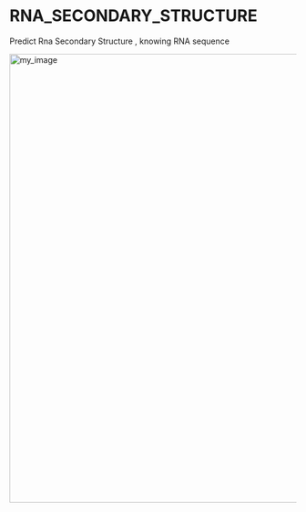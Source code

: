 # RNA_SECONDARY_STRUCTURE
Predict Rna Secondary Structure , knowing RNA sequence




<img width="788" alt="my_image" src="https://github.com/kostasroumo/RNA_SECONDARY_STRUCTURE/assets/127028485/125c3757-3d37-4a40-94bf-7bdd5300c774">
